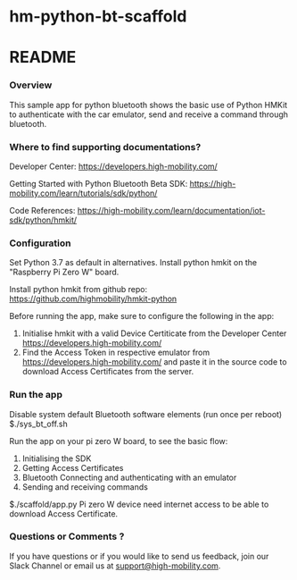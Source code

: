 # hm-python-bt-scaffold

# README #

### Overview  ###

This sample app for python bluetooth shows the basic use of Python HMKit to authenticate with the car emulator, send and receive a command through bluetooth.

### Where to find supporting documentations? ###

Developer Center:
https://developers.high-mobility.com/

Getting Started with Python Bluetooth Beta SDK:
https://high-mobility.com/learn/tutorials/sdk/python/

Code References:
https://high-mobility.com/learn/documentation/iot-sdk/python/hmkit/

### Configuration ###

Set Python 3.7 as default in alternatives.
Install python hmkit on the "Raspberry Pi Zero W" board.

Install python hmkit from github repo:
https://github.com/highmobility/hmkit-python

Before running the app, make sure to configure the following in the app:

1. Initialise hmkit with a valid Device Certiticate from the Developer Center https://developers.high-mobility.com/
2. Find the Access Token in respective emulator from https://developers.high-mobility.com/ and paste it in the source code to download Access Certificates from the server.

### Run the app ###

Disable system default Bluetooth software elements (run once per reboot)
$./sys_bt_off.sh

Run the app on your pi zero W board, to see the basic flow:

1. Initialising the SDK
2. Getting Access Certificates
3. Bluetooth Connecting and authenticating with an emulator
4. Sending and receiving commands

$./scaffold/app.py
Pi zero W device need internet access to be able to download Access Certificate.

### Questions or Comments ? ###

If you have questions or if you would like to send us feedback, join our Slack Channel or email us at support@high-mobility.com.
